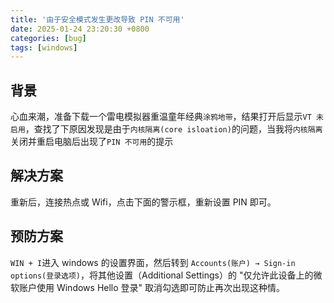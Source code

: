 ```yaml
---
title: '由于安全模式发生更改导致 PIN 不可用'
date: 2025-01-24 23:20:30 +0800
categories: [bug]
tags: [windows]
---
```


## 背景

心血来潮，准备下载一个雷电模拟器重温童年经典`涂鸦地带`，结果打开后显示`VT 未启用`，查找了下原因发现是由于`内核隔离(core isloation)`的问题，当我将`内核隔离`关闭并重启电脑后出现了`PIN 不可用`的提示

## 解决方案

重新后，连接热点或 Wifi，点击下面的警示框，重新设置 PIN 即可。

## 预防方案

`WIN + I`进入 windows 的设置界面，然后转到 `Accounts(账户) → Sign-in options(登录选项)`，将其他设置（Additional Settings）的 "仅允许此设备上的微软账户使用 Windows Hello 登录" 取消勾选即可防止再次出现这种情。
